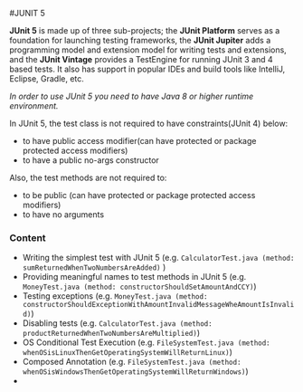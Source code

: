 #JUNIT 5

**JUnit 5** is made up of three sub-projects; the **JUnit Platform** serves as a foundation for launching testing frameworks, the 
**JUnit Jupiter** adds a programming model and extension model for writing tests and extensions, and the **JUnit Vintage** provides a 
TestEngine for running JUnit 3 and 4 based tests. It also has support in popular IDEs and build tools like IntelliJ, Eclipse, 
Gradle, etc.

*In order to use JUnit 5 you need to have Java 8 or higher runtime environment.*

In JUnit 5, the test class is not required to have constraints(JUnit 4) below: 

- to have public access modifier(can have protected or package protected access modifiers)
- to have a public no-args constructor

Also, the test methods are not required to:

- to be public (can have protected or package protected access modifiers)
- to have no arguments

### Content

- Writing the simplest test with JUnit 5 (e.g. `CalculatorTest.java (method: sumReturnedWhenTwoNumbersAreAdded)` )
- Providing meaningful names to test methods in JUnit 5 (e.g. `MoneyTest.java (method: constructorShouldSetAmountAndCCY)`)
- Testing exceptions (e.g. `MoneyTest.java (method: constructorShouldExceptionWithAmountInvalidMessageWheAmountIsInvalid)`)
- Disabling tests (e.g. `CalculatorTest.java (method: productReturnedWhenTwoNumbersAreMultiplied)`)
- OS Conditional Test Execution (e.g. `FileSystemTest.java (method: whenOSisLinuxThenGetOperatingSystemWillReturnLinux)`)
- Composed Annotation (e.g. `FileSystemTest.java (method: whenOSisWindowsThenGetOperatingSystemWillReturnWindows)`)
- 


